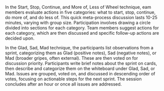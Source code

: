 In the Start, Stop, Continue, and More of, Less of Wheel technique, eam members evaluate actions in five categories: what to start, stop, continue, do more of, and do less of. This quick meta-process discussion lasts 10-25 minutes, varying with group size.
Participation involves drawing a circle divided into sections for each category. Team members suggest actions for each category, which are then discussed and specific follow-up actions are decided upon.

In the Glad, Sad, Mad technique, the participants list observations from a sprint, categorizing them as Glad (positive notes), Sad (negative notes), or Mad (broader gripes, often external).
These are then voted on for discussion priority. 
Participants write brief notes about the sprint on cards, then describe and categorize them on the whiteboard under Glad, Sad, or Mad. Issues are grouped, voted on, and discussed in descending order of votes, focusing on actionable steps for the next sprint. The session concludes after an hour or once all issues are addressed.


